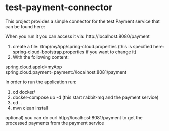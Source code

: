 # test-payment-connector

This project provides a simple connector for the test Payment service that can be found here:

When you run it you can access it via: http://localhost:8080/payment


1) create a file: /tmp/myApp/spring-cloud.properties
(this is specified here: spring-cloud-bootstrap.properties if you want to change it)
2) With the following content:

spring.cloud.appId=myApp
spring.cloud.payment=payment://localhost:8081/payment


In order to run the application run:

1) cd docker/
2) docker-compose up -d (this start rabbit-mq and the payment service)
3) cd ..
4) mvn clean install

optional) you can do curl http://localhost:8081/payment to get the processed payments from the payment service
